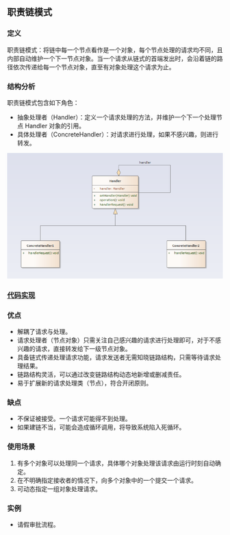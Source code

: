 ## 职责链模式

### 定义
职责链模式：将链中每一个节点看作是一个对象，每个节点处理的请求均不同，且内部自动维护一个下一节点对象。当一个请求从链式的首端发出时，会沿着链的路径依次传递给每一个节点对象，直至有对象处理这个请求为止。

### 结构分析
职责链模式包含如下角色：
- 抽象处理者（Handler）：定义一个请求处理的方法，并维护一个下一个处理节点 Handler 对象的引用。
- 具体处理者（ConcreteHandler）：对请求进行处理，如果不感兴趣，则进行转发。

![ChainofResponsibility](../../images/pattern/ChainofResponsibility.png)  

### [代码实现](../../code/chainOfResponsibility)

### 优点
- 解耦了请求与处理。
- 请求处理者（节点对象）只需关注自己感兴趣的请求进行处理即可，对于不感兴趣的请求，直接转发给下一级节点对象。
- 具备链式传递处理请求功能，请求发送者无需知晓链路结构，只需等待请求处理结果。
- 链路结构灵活，可以通过改变链路结构动态地新增或删减责任。
- 易于扩展新的请求处理类（节点），符合开闭原则。

### 缺点
- 不保证被接受。一个请求可能得不到处理。
- 如果建链不当，可能会造成循环调用，将导致系统陷入死循环。

### 使用场景
1. 有多个对象可以处理同一个请求，具体哪个对象处理该请求由运行时刻自动确定。 
2. 在不明确指定接收者的情况下，向多个对象中的一个提交一个请求。 
3. 可动态指定一组对象处理请求。

### 实例
- 请假审批流程。

